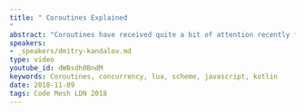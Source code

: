 ```yaml
---
title: " Coroutines Explained
"
abstract: "Coroutines have received quite a bit of attention recently from language designers with async/await in JavaScript 2017, Python 3.5 new syntax and Kotlin 1.1 coroutines support. Yet there seems to be a lot of confusion why coroutines exist and how to use them. This session explains what coroutines are, how they differ between programming languages and how to use coroutines for fun and profit."
speakers:
- _speakers/dmitry-kandalov.md
type: video
youtube_id: dWBsdh0BndM
keywords: Coroutines, concurrency, lua, scheme, javascript, kotlin
date: 2018-11-09
tags: Code Mesh LDN 2018
---
```

